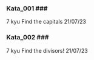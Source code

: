 ### Kata_001 ###
7 kyu
Find the capitals
21/07/23
### Kata_002 ###
7 kyu
Find the divisors!
21/07/23
